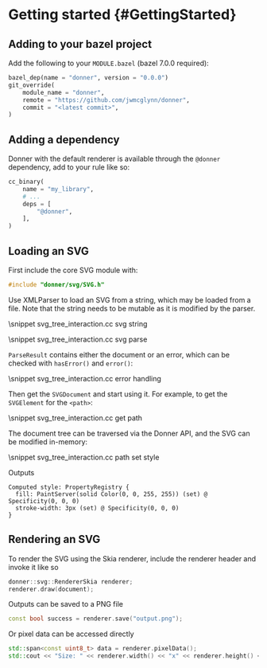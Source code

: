 # Getting started {#GettingStarted}

## Adding to your bazel project

Add the following to your `MODULE.bazel` (bazel 7.0.0 required):

```py
bazel_dep(name = "donner", version = "0.0.0")
git_override(
    module_name = "donner",
    remote = "https://github.com/jwmcglynn/donner",
    commit = "<latest commit>",
)
```

## Adding a dependency

Donner with the default renderer is available through the `@donner` dependency, add to your rule like so:

```py
cc_binary(
    name = "my_library",
    # ...
    deps = [
        "@donner",
    ],
)
```

## Loading an SVG

First include the core SVG module with:

```cpp
#include "donner/svg/SVG.h"
```

Use XMLParser to load an SVG from a string, which may be loaded from a file. Note that the string needs to be mutable as it is modified by the parser.

\snippet svg_tree_interaction.cc svg string

\snippet svg_tree_interaction.cc svg parse

`ParseResult` contains either the document or an error, which can be checked with `hasError()` and `error()`:

\snippet svg_tree_interaction.cc error handling

Then get the `SVGDocument` and start using it. For example, to get the `SVGElement` for the `<path>`:

\snippet svg_tree_interaction.cc get path

The document tree can be traversed via the Donner API, and the SVG can be modified in-memory:

\snippet svg_tree_interaction.cc path set style

Outputs

```
Computed style: PropertyRegistry {
  fill: PaintServer(solid Color(0, 0, 255, 255)) (set) @ Specificity(0, 0, 0)
  stroke-width: 3px (set) @ Specificity(0, 0, 0)
}
```

## Rendering an SVG

To render the SVG using the Skia renderer, include the renderer header and invoke it like so

```cpp
donner::svg::RendererSkia renderer;
renderer.draw(document);
```

Outputs can be saved to a PNG file

```cpp
const bool success = renderer.save("output.png");
```

Or pixel data can be accessed directly

```cpp
std::span<const uint8_t> data = renderer.pixelData();
std::cout << "Size: " << renderer.width() << "x" << renderer.height() << "\n";
```
